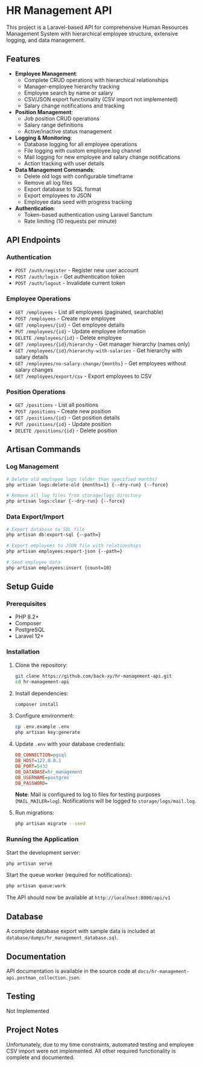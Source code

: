 # HR Management API

This project is a Laravel-based API for comprehensive Human Resources Management System with hierarchical employee structure, extensive logging, and data management.

## Features

- **Employee Management**:
  - Complete CRUD operations with hierarchical relationships
  - Manager-employee hierarchy tracking
  - Employee search by name or salary
  - CSV/JSON export functionality (CSV import not implemented)
  - Salary change notifications and tracking
- **Position Management**:
  - Job position CRUD operations
  - Salary range definitions
  - Active/inactive status management
- **Logging & Monitoring**:
  - Database logging for all employee operations
  - File logging with custom employee.log channel
  - Mail logging for new employee and salary change notifications
  - Action tracking with user details
- **Data Management Commands**:
  - Delete old logs with configurable timeframe
  - Remove all log files
  - Export database to SQL format
  - Export employees to JSON
  - Employee data seed with progress tracking
- **Authentication**:
  - Token-based authentication using Laravel Sanctum
  - Rate limiting (10 requests per minute)

## API Endpoints

### Authentication
- `POST /auth/register` - Register new user account
- `POST /auth/login` - Get authentication token
- `POST /auth/logout` - Invalidate current token

### Employee Operations
- `GET /employees` - List all employees (paginated, searchable)
- `POST /employees` - Create new employee
- `GET /employees/{id}` - Get employee details
- `PUT /employees/{id}` - Update employee information
- `DELETE /employees/{id}` - Delete employee
- `GET /employees/{id}/hierarchy` - Get manager hierarchy (names only)
- `GET /employees/{id}/hierarchy-with-salaries` - Get hierarchy with salary details
- `GET /employees/no-salary-change/{months}` - Get employees without salary changes
- `GET /employees/export/csv` - Export employees to CSV

### Position Operations
- `GET /positions` - List all positions
- `POST /positions` - Create new position
- `GET /positions/{id}` - Get position details
- `PUT /positions/{id}` - Update position
- `DELETE /positions/{id}` - Delete position


## Artisan Commands

### Log Management
```bash
# Delete old employee logs (older than specified months)
php artisan logs:delete-old {months=1} {--dry-run} {--force}

# Remove all log files from storage/logs directory
php artisan logs:clear {--dry-run} {--force}
```

### Data Export/Import
```bash
# Export database to SQL file
php artisan db:export-sql {--path=}

# Export employees to JSON file with relationships
php artisan employees:export-json {--path=}

# Seed employee data
php artisan employees:insert {count=10}
```

## Setup Guide

### Prerequisites
- PHP 8.2+
- Composer
- PostgreSQL
- Laravel 12+

### Installation

1. Clone the repository:
   ```bash
   git clone https://github.com/back-xy/hr-management-api.git
   cd hr-management-api
   ```

2. Install dependencies:
   ```bash
   composer install
   ```

3. Configure environment:
   ```bash
   cp .env.example .env
   php artisan key:generate
   ```

4. Update `.env` with your database credentials:
   ```ini
   DB_CONNECTION=pgsql
   DB_HOST=127.0.0.1
   DB_PORT=5432
   DB_DATABASE=hr_management
   DB_USERNAME=postgres
   DB_PASSWORD=
   ```

   **Note**: Mail is configured to log to files for testing purposes (`MAIL_MAILER=log`). Notifications will be logged to `storage/logs/mail.log`.

5. Run migrations:
   ```bash
   php artisan migrate --seed
   ```

### Running the Application

Start the development server:
```bash
php artisan serve
```

Start the queue worker (required for notifications):
```bash
php artisan queue:work
```

The API should now be available at `http://localhost:8000/api/v1`

## Database

A complete database export with sample data is included at `database/dumps/hr_management_database.sql`.

## Documentation

API documentation is available in the source code at `docs/hr-management-api.postman_collection.json`.

## Testing

Not Implemented

## Project Notes

Unfortunately, due to my time constraints, automated testing and employee CSV import were not implemented. All other required functionality is complete and documented.